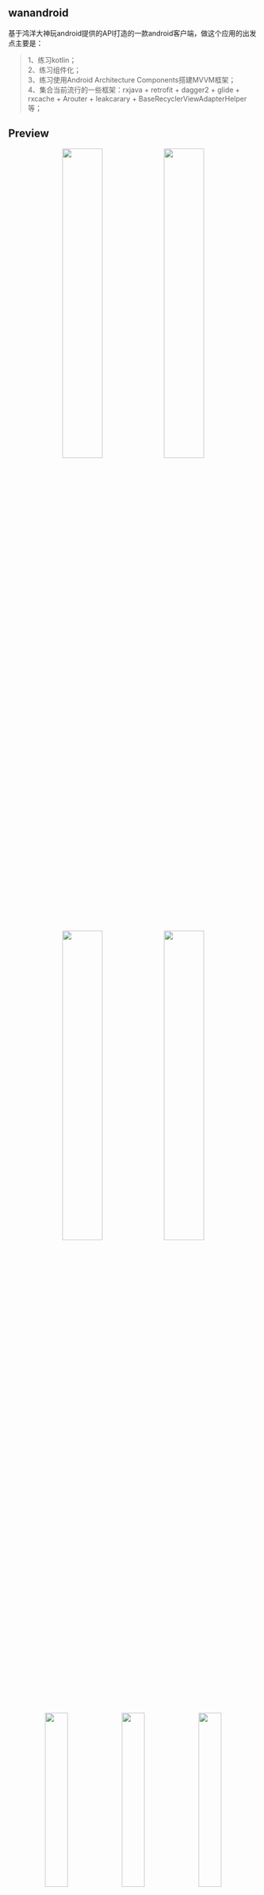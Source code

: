 ## wanandroid
基于鸿洋大神玩android提供的API打造的一款android客户端，做这个应用的出发点主要是：
>1、练习kotlin；    
>2、练习组件化；          
>3、练习使用Android Architecture Components搭建MVVM框架；         
>4、集合当前流行的一些框架：rxjava + retrofit + dagger2 + glide + rxcache + Arouter + leakcarary + BaseRecyclerViewAdapterHelper等；

## Preview
<div align="center">
<img src="https://github.com/tangedegushi/wanandroid/blob/master/img/img_home.png" width=40%>
<img src="https://github.com/tangedegushi/wanandroid/blob/master/img/img_tree.png" width=40%>
</div>
<br>
<div align="center">
<img src="https://github.com/tangedegushi/wanandroid/blob/master/img/img_navigation.png" width=40%>
<img src="https://github.com/tangedegushi/wanandroid/blob/master/img/img_todo.png" width=40%>
</div>
<br>
<div align="center">
<img src="https://github.com/tangedegushi/wanandroid/blob/master/img/img_login.png" width=30%>
<img src="https://github.com/tangedegushi/wanandroid/blob/master/img/img_search.png" width=30%>
<img src="https://github.com/tangedegushi/wanandroid/blob/master/img/img_tree_title.png" width=30%>
</div>
<br>
## Thanks
API：
鸿洋大神提供的 [WanAndroid API](http://www.wanandroid.com/)